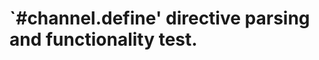 `#channel.define' directive parsing and functionality test.
===========================================================
